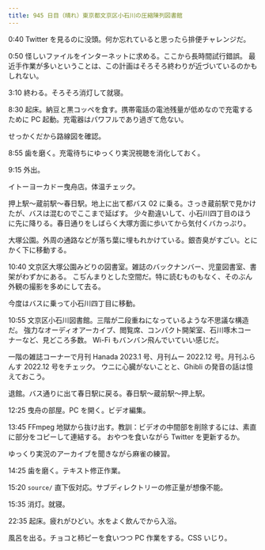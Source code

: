 ```yaml
---
title: 945 日目（晴れ）東京都文京区小石川の圧縮陳列図書館
---
```


0:40 Twitter を見るのに没頭。何か忘れていると思ったら排便チャレンジだ。

0:50 怪しいファイルをインターネットに求める。ここから長時間試行錯誤。
最近手作業が多いということは、この計画はそろそろ終わりが近づいているのかもしれない。

3:10 終わる。そろそろ消灯して就寝。

8:30 起床。納豆と黒コッペを食す。携帯電話の電池残量が低めなので充電するために
PC 起動。充電器はパワフルであり過ぎて危ない。

せっかくだから路線図を確認。

8:55 歯を磨く。充電待ちにゆっくり実況視聴を消化しておく。

9:15 外出。

イトーヨーカドー曳舟店。体温チェック。

押上駅～蔵前駅～春日駅。地上に出て都バス 02 に乗る。さっき蔵前駅で見かけたが、バスは混むのでここまで延ばす。
少々勘違いして、小石川四丁目のほうに先に降りる。春日通りをしばらく大塚方面に歩いてから気付くバカっぷり。

大塚公園。外周の通路などが落ち葉に埋もれかけている。銀杏臭がすごい。とにかく下に移動する。

10:40 文京区大塚公園みどりの図書室。雑誌のバックナンバー、児童図書室、書架がわずかにある。
こぢんまりとした空間だ。特に読むものもなく、そのぶん外観の撮影を多めにして去る。

今度はバスに乗って小石川四丁目に移動。

10:55 文京区小石川図書館。三階が二段重ねになっているような不思議な構造だ。
強力なオーディオアーカイブ、閲覧席、コンパクト開架室、石川啄木コーナーなど、見どころ多数。
Wi-Fi もバンバン飛んでいていい感じだ。

一階の雑誌コーナーで月刊 Hanada 2023.1 号、月刊ムー 2022.12 号。月刊ふらんす 2022.12 号をチェック。
ウニに心臓がないことと、Ghibli の発音の話は憶えておこう。

退館。バス通りに出て春日駅に戻る。春日駅～蔵前駅～押上駅。

12:25 曳舟の部屋。PC を開く。ビデオ編集。

13:45 FFmpeg 地獄から抜け出す。教訓：ビデオの中間部を削除するには、素直に部分をコピーして連結する。
おやつを食いながら Twitter を更新するか。

ゆっくり実況のアーカイブを聞きながら麻雀の練習。

14:25 歯を磨く。テキスト修正作業。

15:20 `source/` 直下仮対応。サブディレクトリーの修正量が想像不能。

15:35 消灯。就寝。

22:35 起床。疲れがひどい。水をよく飲んでから入浴。

風呂を出る。チョコと柿ピーを食いつつ PC 作業をする。CSS いじり。

